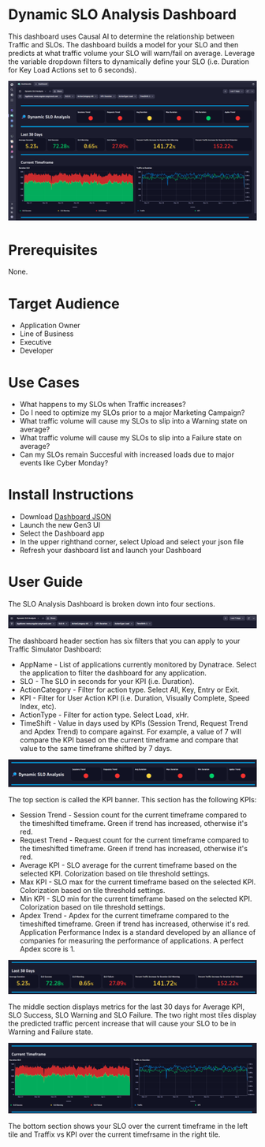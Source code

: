# Dynamic SLO Analysis Dashboard
This dashboard uses Causal AI to determine the relationship between Traffic and SLOs. The dashboard builds a model for your SLO and then predicts at what traffic volume your SLO will warn/fail on average. Leverage the variable dropdown filters to dynamically define your SLO (i.e. Duration for Key Load Actions set to 6 seconds).

![SLO Analysis Dashboard](SLOAnalysis.png)

# Prerequisites

None.

# Target Audience

- Application Owner
- Line of Business
- Executive
- Developer

# Use Cases

- What happens to my SLOs when Traffic increases?
- Do I need to optimize my SLOs prior to a major Marketing Campaign?
- What traffic volume will cause my SLOs to slip into a Warning state on average?
- What traffic volume will cause my SLOs to slip into a Failure state on average?
- Can my SLOs remain Succesful with increased loads due to major events like Cyber Monday?
  
# Install Instructions

- Download [Dashboard JSON](https://github.com/TechShady/Dynatrace-Dashboards-Gen3/blob/main/Dynamic%20SLO%20Analysis.json)
- Launch the new Gen3 UI
- Select the Dashboard app
- In the upper righthand corner, select Upload and select your json file
- Refresh your dashboard list and launch your Dashboard

# User Guide

The SLO Analysis Dashboard is broken down into four sections.

![SLO Analysis Dashboard](SLOAnalysis-0.png)

The dashboard header section has six filters that you can apply to your Traffic Simulator Dashboard:
- AppName - List of applications currently monitored by Dynatrace. Select the application to filter the dashboard for any application. 
- SLO - The SLO in seconds for your KPI (i.e. Duration).
- ActionCategory - Filter for action type. Select All, Key, Entry or Exit.
- KPI - Filter for User Action KPI (i.e. Duration, Visually Complete, Speed Index, etc).
- ActionType - Filter for action type. Select Load, xHr.
- TimeShift - Value in days used by KPIs (Session Trend, Request Trend and Apdex Trend) to compare against. For example, a value of 7 will compare the KPI based on the current timeframe and compare that value to the same timeframe shifted by 7 days.
  
![SLO Analysis Dashboard](SLOAnalysis-1.png)

The top section is called the KPI banner. This section has the following KPIs:
- Session Trend - Session count for the current timeframe compared to the timeshifted timeframe. Green if trend has increased, otherwise it's red.
- Request Trend - Request count for the current timeframe compared to the timeshifted timeframe. Green if trend has increased, otherwise it's red.
- Average KPI - SLO average for the current timeframe based on the selected KPI. Colorization based on tile threshold settings.
- Max KPI - SLO max for the current timeframe based on the selected KPI. Colorization based on tile threshold settings.
- Min KPI - SLO min for the current timeframe based on the selected KPI. Colorization based on tile threshold settings.
- Apdex Trend - Apdex for the current timeframe compared to the timeshifted timeframe. Green if trend has increased, otherwise it's red. Application Performance Index is a standard developed by an alliance of companies for measuring the performance of applications. A perfect Apdex score is 1.

![SLO Analysis Dashboard](SLOAnalysis-2.png)

The middle section displays metrics for the last 30 days for Average KPI, SLO Success, SLO Warning and SLO Failure. The two right most tiles display the predicted traffic percent increase that will cause your SLO to be in Warning and Failure state. 

![SLO Analysis Dashboard](SLOAnalysis-3.png)

The bottom section shows your SLO over the current timeframe in the left tile and Traffix vs KPI over the current timefrsame in the right tile.
